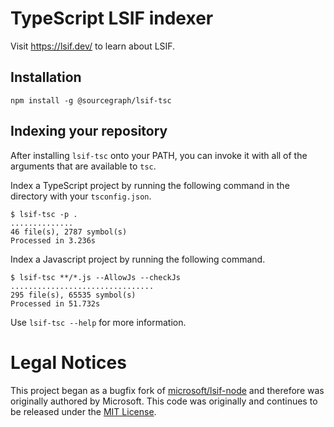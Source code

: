 # TypeScript LSIF indexer

Visit https://lsif.dev/ to learn about LSIF.

## Installation

```
npm install -g @sourcegraph/lsif-tsc
```

## Indexing your repository

After installing `lsif-tsc` onto your PATH, you can invoke it with all of the arguments that are available to `tsc`.

Index a TypeScript project by running the following command in the directory with your `tsconfig.json`.

```
$ lsif-tsc -p .
..............
46 file(s), 2787 symbol(s)
Processed in 3.236s
```

Index a Javascript project by running the following command.

```
$ lsif-tsc **/*.js --AllowJs --checkJs
................................
295 file(s), 65535 symbol(s)
Processed in 51.732s
```

Use `lsif-tsc --help` for more information.

# Legal Notices

This project began as a bugfix fork of [microsoft/lsif-node](https://github.com/microsoft/lsif-node) and therefore was originally authored by Microsoft. This code was originally and continues to be released under the [MIT License](./LICENSE).
